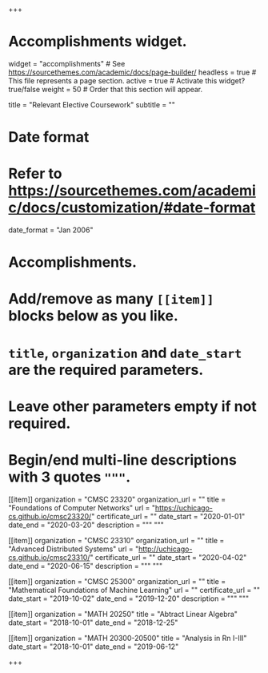 +++
# Accomplishments widget.
widget = "accomplishments"  # See https://sourcethemes.com/academic/docs/page-builder/
headless = true  # This file represents a page section.
active = true  # Activate this widget? true/false
weight = 50  # Order that this section will appear.

title = "Relevant Elective Coursework"
subtitle = ""

# Date format
#   Refer to https://sourcethemes.com/academic/docs/customization/#date-format
date_format = "Jan 2006"

# Accomplishments.
#   Add/remove as many `[[item]]` blocks below as you like.
#   `title`, `organization` and `date_start` are the required parameters.
#   Leave other parameters empty if not required.
#   Begin/end multi-line descriptions with 3 quotes `"""`.

[[item]]
  organization = "CMSC 23320"
  organization_url = ""
  title = "Foundations of Computer Networks"
  url = "https://uchicago-cs.github.io/cmsc23320/"
  certificate_url = ""
  date_start = "2020-01-01"
  date_end = "2020-03-20"
  description = """
  """

[[item]]
  organization = "CMSC 23310"
  organization_url = ""
  title = "Advanced Distributed Systems"
  url = "http://uchicago-cs.github.io/cmsc23310/"
  certificate_url = ""
  date_start = "2020-04-02"
  date_end = "2020-06-15"
  description = """
  """

[[item]]
  organization = "CMSC 25300"
  organization_url = ""
  title = "Mathematical Foundations of Machine Learning"
  url = ""
  certificate_url = ""
  date_start = "2019-10-02"
  date_end = "2019-12-20"
  description = """
  """

[[item]]
  organization = "MATH 20250"
  title = "Abtract Linear Algebra"
  date_start = "2018-10-01"
  date_end = "2018-12-25"

[[item]]
  organization = "MATH 20300-20500"
  title = "Analysis in Rn I-III"
  date_start = "2018-10-01"
  date_end = "2019-06-12"





+++
